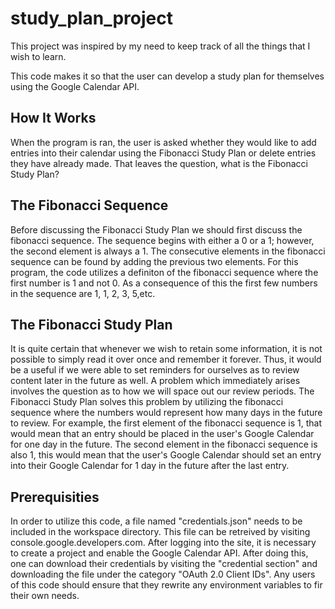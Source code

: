 # study_plan_project

This project was inspired by my need to keep track of all the things that I wish to learn. 

This code makes it so that the user can develop a study plan for themselves using the Google Calendar API. 

## How It Works

When the program is ran, the user is asked whether they would like to add entries into their calendar using the Fibonacci Study Plan or delete entries they have already made. That leaves the question, what is the Fibonacci Study Plan?

## The Fibonacci Sequence

Before discussing the Fibonacci Study Plan we should first discuss the fibonacci sequence. The sequence begins with either a 0 or a 1; however, the second element is always a 1. The consecutive elements in the fibonacci sequence can be found by adding the previous two elements. For this program, the code utilizes a definiton of the fibonacci sequence where the first number is 1 and not 0. As a consequence of this the first few numbers in the sequence are 1, 1, 2, 3, 5,etc.  

## The Fibonacci Study Plan

It is quite certain that whenever we wish to retain some information, it is not possible to simply read it over once and remember it forever. Thus, it would be a useful if we were able to set reminders for ourselves as to review content later in the future as well. A problem which immediately arises involves the question as to how we will space out our review periods. The Fibonacci Study Plan solves this problem by utilizing the fibonacci sequence where the numbers would represent how many days in the future to review. For example, the first element of the fibonacci sequence is 1, that would mean that an entry should be placed in the user's Google Calendar for one day in the future. The second element in the fibonacci sequence is also 1, this would mean that the user's Google Calendar should set an entry into their Google Calendar for 1 day in the future after the last entry. 

## Prerequisities

In order to utilize this code, a file named "credentials.json" needs to be included in the workspace directory. This file can be retreived by visiting console.google.developers.com. After logging into the site, it is necessary to create a project and enable the Google Calendar API. After doing this, one can download their credentials by visiting the "credential section" and downloading the file under the category "OAuth 2.0 Client IDs". Any users of this code should ensure that they rewrite any environment variables to fir their own needs. 